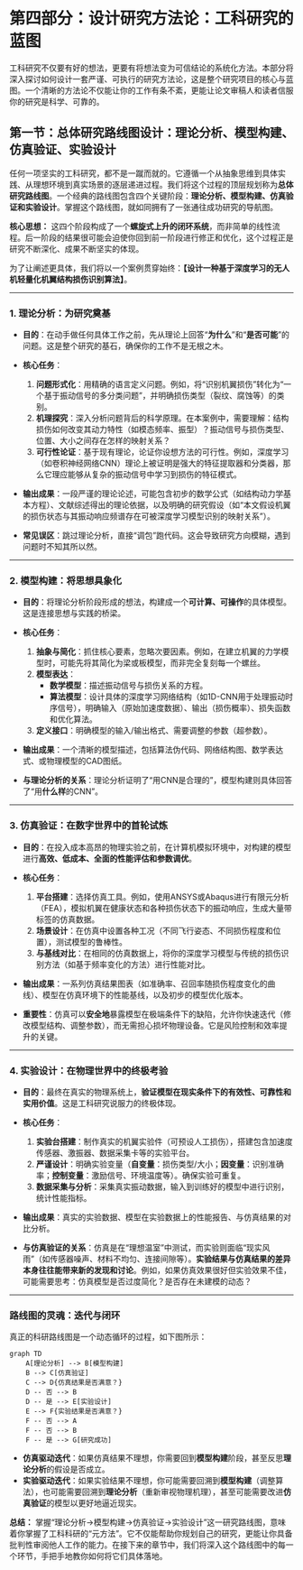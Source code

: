 # **第四部分：设计研究方法论：工科研究的蓝图**

工科研究不仅要有好的想法，更要有将想法变为可信结论的系统化方法。本部分将深入探讨如何设计一套严谨、可执行的研究方法论，这是整个研究项目的核心与蓝图。一个清晰的方法论不仅能让你的工作有条不紊，更能让论文审稿人和读者信服你的研究是科学、可靠的。

## **第一节：总体研究路线图设计：理论分析、模型构建、仿真验证、实验设计**

任何一项坚实的工科研究，都不是一蹴而就的。它遵循一个从抽象思维到具体实践、从理想环境到真实场景的逐层递进过程。我们将这个过程的顶层规划称为**总体研究路线图**。一个经典的路线图包含四个关键阶段：**理论分析、模型构建、仿真验证和实验设计**。掌握这个路线图，就如同拥有了一张通往成功研究的导航图。

**核心思想：** 这四个阶段构成了一个**螺旋式上升的闭环系统**，而非简单的线性流程。后一阶段的结果很可能会迫使你回到前一阶段进行修正和优化，这个过程正是研究不断深化、成果不断坚实的体现。

为了让阐述更具体，我们将以一个案例贯穿始终：**【设计一种基于深度学习的无人机轻量化机翼结构损伤识别算法】**。

---

### **1. 理论分析：为研究奠基**

* **目的**：在动手做任何具体工作之前，先从理论上回答“**为什么**”和“**是否可能**”的问题。这是整个研究的基石，确保你的工作不是无根之木。

* **核心任务**：
    1. **问题形式化**：用精确的语言定义问题。例如，将“识别机翼损伤”转化为“一个基于振动信号的多分类问题”，并明确损伤类型（裂纹、腐蚀等）的类别。
    2. **机理探究**：深入分析问题背后的科学原理。在本案例中，需要理解：结构损伤如何改变其动力特性（如模态频率、振型）？振动信号与损伤类型、位置、大小之间存在怎样的映射关系？
    3. **可行性论证**：基于现有理论，论证你设想方法的可行性。例如，深度学习（如卷积神经网络CNN）理论上被证明是强大的特征提取器和分类器，那么它理应能够从复杂的振动信号中学习到损伤的特征模式。

* **输出成果**：一段严谨的理论论述，可能包含初步的数学公式（如结构动力学基本方程）、文献综述得出的理论依据，以及明确的研究假设（如“本文假设机翼的损伤状态与其振动响应频谱存在可被深度学习模型识别的映射关系”）。

* **常见误区**：跳过理论分析，直接“调包”跑代码。这会导致研究方向模糊，遇到问题时不知其所以然。

---

### **2. 模型构建：将思想具象化**

* **目的**：将理论分析阶段形成的想法，构建成一个**可计算、可操作**的具体模型。这是连接思想与实践的桥梁。

* **核心任务**：
    1. **抽象与简化**：抓住核心要素，忽略次要因素。例如，在建立机翼的力学模型时，可能先将其简化为梁或板模型，而非完全复刻每一个螺丝。
    2. **模型表达**：
        * **数学模型**：描述振动信号与损伤关系的方程。
        * **算法模型**：设计具体的深度学习网络结构（如1D-CNN用于处理振动时序信号），明确输入（原始加速度数据）、输出（损伤概率）、损失函数和优化算法。
    3. **定义接口**：明确模型的输入/输出格式、需要调整的参数（超参数）。

* **输出成果**：一个清晰的模型描述，包括算法伪代码、网络结构图、数学表达式、或物理模型的CAD图纸。

* **与理论分析的关系**：理论分析证明了“用CNN是合理的”，模型构建则具体回答了“用**什么样**的CNN”。

---

### **3. 仿真验证：在数字世界中的首轮试炼**

* **目的**：在投入成本高昂的物理实验之前，在计算机模拟环境中，对构建的模型进行**高效、低成本、全面的性能评估和参数调优**。

* **核心任务**：
    1. **平台搭建**：选择仿真工具。例如，使用ANSYS或Abaqus进行有限元分析（FEA），模拟机翼在健康状态和各种损伤状态下的振动响应，生成大量带标签的仿真数据。
    2. **场景设计**：在仿真中设置各种工况（不同飞行姿态、不同损伤程度和位置），测试模型的鲁棒性。
    3. **与基线对比**：在相同的仿真数据上，将你的深度学习模型与传统的损伤识别方法（如基于频率变化的方法）进行性能对比。

* **输出成果**：一系列仿真结果图表（如准确率、召回率随损伤程度变化的曲线）、模型在仿真环境下的性能基线，以及初步的模型优化版本。

* **重要性**：仿真可以**安全地**暴露模型在极端条件下的缺陷，允许你快速迭代（修改模型结构、调整参数），而无需担心损坏物理设备。它是风险控制和效率提升的关键。

---

### **4. 实验设计：在物理世界中的终极考验**

* **目的**：最终在真实的物理系统上，**验证模型在现实条件下的有效性、可靠性和实用价值**。这是工科研究说服力的终极体现。

* **核心任务**：
    1. **实验台搭建**：制作真实的机翼实验件（可预设人工损伤），搭建包含加速度传感器、激振器、数据采集卡等的实验平台。
    2. **严谨设计**：明确实验变量（**自变量**：损伤类型/大小；**因变量**：识别准确率；**控制变量**：激励信号、环境温度等）。确保实验可重复。
    3. **数据采集与分析**：采集真实振动数据，输入到训练好的模型中进行识别，统计性能指标。

* **输出成果**：真实的实验数据、模型在实验数据上的性能报告、与仿真结果的对比分析。

* **与仿真验证的关系**：仿真是在“理想温室”中测试，而实验则面临“现实风雨”（如传感器噪声、材料不均匀、连接间隙等）。**实验结果与仿真结果的差异本身往往能带来新的发现和讨论**。例如，如果仿真效果很好但实验效果不佳，可能需要思考：仿真模型是否过度简化？是否存在未建模的动态？

---

### **路线图的灵魂：迭代与闭环**

真正的科研路线图是一个动态循环的过程，如下图所示：

```mermaid
graph TD
    A[理论分析] --> B[模型构建]
    B --> C[仿真验证]
    C --> D{仿真结果是否满意？}
    D -- 否 --> B
    D -- 是 --> E[实验设计]
    E --> F{实验结果是否满意？}
    F -- 否 --> A
    F -- 否 --> B
    F -- 是 --> G[研究成功]
```

* **仿真驱动迭代**：如果仿真结果不理想，你需要回到**模型构建**阶段，甚至反思**理论分析**的假设是否成立。
* **实验驱动迭代**：如果实验结果不理想，你可能需要回溯到**模型构建**（调整算法），也可能需要回溯到**理论分析**（重新审视物理机理），甚至可能需要改进**仿真验证**的模型以更好地逼近现实。

**总结：**
掌握“理论分析→模型构建→仿真验证→实验设计”这一研究路线图，意味着你掌握了工科科研的“元方法”。它不仅能帮助你规划自己的研究，更能让你具备批判性审阅他人工作的能力。在接下来的章节中，我们将深入这个路线图中的每一个环节，手把手地教你如何将它们具体落地。
